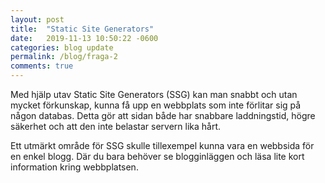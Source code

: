```yaml
---
layout: post
title:  "Static Site Generators"
date:   2019-11-13 10:50:22 -0600
categories: blog update
permalink: /blog/fraga-2
comments: true
---
```


Med hjälp utav Static Site Generators (SSG) kan man snabbt och utan mycket förkunskap, kunna få upp en webbplats som inte förlitar sig på någon databas. Detta gör att sidan både har snabbare laddningstid, högre säkerhet och att den inte belastar servern lika hårt.

Ett utmärkt område för SSG skulle tillexempel kunna vara en webbsida för en enkel blogg. Där du bara behöver se blogginläggen och läsa lite kort information kring webbplatsen.
